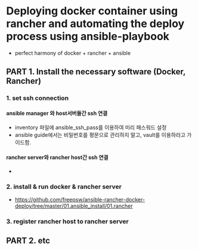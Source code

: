 # Deploying docker container using rancher and automating the deploy process using ansible-playbook
- perfect harmony of docker + rancher + ansible

## PART 1. Install the necessary software (Docker, Rancher)

### 1. set ssh connection

#### ansible manager 와 host서버들간 ssh 연결
- inventory 파일에 ansible_ssh_pass를 이용하여 미리 패스워드 설정
- ansible guide에서는 비밀번호를 평문으로 관리하지 말고, vault를 이용하라고 가이드함.

#### rancher server와 rancher host간 ssh 연결
-

### 2. install & run docker & rancher server
 - https://github.com/freepsw/ansible-rancher-docker-deploy/tree/master/01.ansible_install/01.rancher

### 3. register rancher host to rancher server

###


## PART 2. etc

